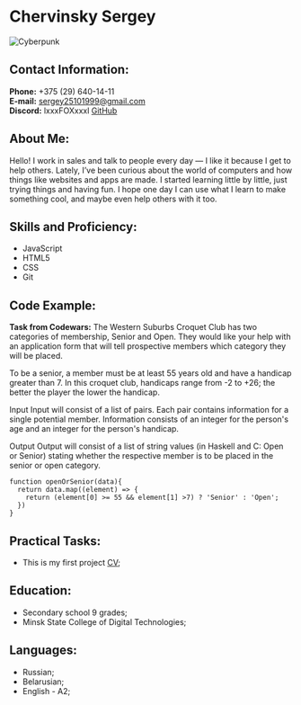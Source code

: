# Chervinsky Sergey

![Cyberpunk](../rsschool-cv/imgs/photo_2025-02-12_18-42-37.jpg)

## Contact Information:

**Phone:** +375 (29) 640-14-11  
**E-mail:** sergey25101999@gmail.com  
**Discord:** lxxxFOXxxxl
[GitHub](https://github.com/lxxxFOXxxxl)

## About Me:

Hello! I work in sales and talk to people every day — I like it because I get to help others. Lately, I’ve been curious about the world of computers and how things like websites and apps are made. I started learning little by little, just trying things and having fun. I hope one day I can use what I learn to make something cool, and maybe even help others with it too.

## Skills and Proficiency:

- JavaScript
- HTML5
- CSS
- Git

## Code Example:

**Task from Codewars:** The Western Suburbs Croquet Club has two categories of membership, Senior and Open. They would like your help with an application form that will tell prospective members which category they will be placed.

To be a senior, a member must be at least 55 years old and have a handicap greater than 7. In this croquet club, handicaps range from -2 to +26; the better the player the lower the handicap.

Input
Input will consist of a list of pairs. Each pair contains information for a single potential member. Information consists of an integer for the person's age and an integer for the person's handicap.

Output
Output will consist of a list of string values (in Haskell and C: Open or Senior) stating whether the respective member is to be placed in the senior or open category.

```JS
function openOrSenior(data){
  return data.map((element) => {
    return (element[0] >= 55 && element[1] >7) ? 'Senior' : 'Open';
  })
}
```

## Practical Tasks:

- This is my first project [CV](https://github.com/lxxxFOXxxxl/rsschool-cv);

## Education:

- Secondary school 9 grades;
- Minsk State College of Digital Technologies;

## Languages:

- Russian;
- Belarusian;
- English - A2;
